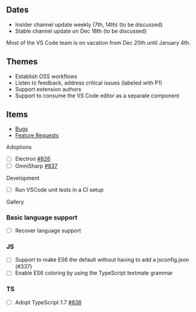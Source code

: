 ## Dates
- Insider channel update weekly (7th, 14th) (to be discussed)
- Stable channel update on Dec 18th (to be discussed)

Most of the VS Code team is on vacation from Dec 20th until January 4th.

## Themes
- Establish OSS workflows
- Listen to feedback, address critical issues (labeled with P1)
- Support extension authors
- Support to consume the VS Code editor as a separate component

## Items
- [Bugs](https://github.com/Microsoft/vscode/issues?utf8=%E2%9C%93&q=is%3Aopen+is%3Aissue+label%3Abug+milestone%3A%22Dec+2015%22+-label%3Aupstream+)
- [Feature Requests](https://github.com/Microsoft/vscode/issues?utf8=%E2%9C%93&q=is%3Aopen+is%3Aissue+label%3Afeature%3Arequest+milestone%3A%22Dec+2015%22+-label%3Aupstream+)

Adoptions
- [ ] Electron [#826](../issues/826)
- [ ] OmniSharp [#837](../issues/837)

Development
- [ ] Run VSCode unit tests in a CI setup

Gallery

### Basic language support
- [ ] Recover language support

### JS
- [ ] Support to make ES6 the default without having to add a jsconfig.json (#337)
- [ ] Enable ES6 coloring by using the TypeScript textmate grammar

### TS
- [ ] Adopt TypeScript 1.7 [#836](../issues/836)

